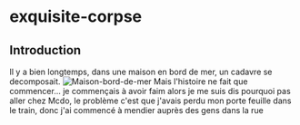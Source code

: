 # exquisite-corpse

## Introduction

Il y a bien longtemps, dans une maison en bord de mer, un cadavre se decomposait.
![Maison-bord-de-mer](https://cdn.hometogo.net/assets/media/pics/1200_628/638763bd64a9b.jpg)
Mais l'histoire ne fait que commencer...
je commençais à avoir faim alors je me suis dis pourquoi pas aller chez Mcdo,
le problème c'est que j'avais perdu mon porte feuille dans le train,
donc j'ai commencé à mendier auprès des gens dans la rue
